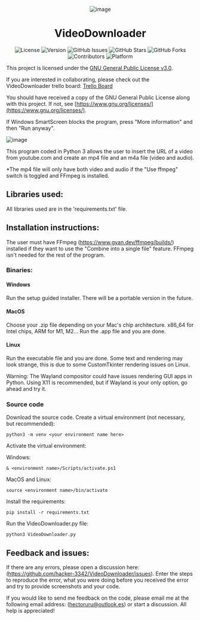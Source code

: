 <!-- markdownlint-disable-next-line -->
<p align="center">
  <img src="https://github.com/user-attachments/assets/3c732821-a248-4f94-96d6-8f0a780de016" alt="image" />
</p>

<div align="center">
  <h1>VideoDownloader</h1>
</div>

<div align="center">

![License](https://img.shields.io/github/license/hacker-3342/VideoDownloader)
![Version](https://img.shields.io/github/v/release/hacker-3342/VideoDownloader)
![GitHub Issues](https://img.shields.io/github/issues/hacker-3342/VideoDownloader)
![GitHub Stars](https://img.shields.io/github/stars/hacker-3342/VideoDownloader?style=social)
![GitHub Forks](https://img.shields.io/github/forks/hacker-3342/VideoDownloader?style=social)
![Contributors](https://img.shields.io/github/contributors/hacker-3342/VideoDownloader)
![Platform](https://img.shields.io/badge/platform-windows%20|%20macos%20|%20linux-brightgreen)

</div>

This project is licensed under the [GNU General Public License v3.0](LICENSE).

If you are interested in collaborating, please check out the VideoDownloader trello board: [Trello Board](https://trello.com/invite/b/66f30aed55d15301b18d88ca/ATTIe726635443f96d7ed98c31a6e7850bcb742B1501/videodownloader)

You should have received a copy of the GNU General Public License along with this project. If not, see [https://www.gnu.org/licenses/](https://www.gnu.org/licenses/).

If Windows SmartScreen blocks the program, press "More information" and then "Run anyway".

![image](https://github.com/user-attachments/assets/8890bb64-dff0-4783-8d38-cb20c042426c)

This program coded in Python 3 allows the user to insert the URL of a video from youtube.com and create an mp4 file and an m4a file (video and audio).

*The mp4 file will only have both video and audio if the "Use ffmpeg" switch is toggled and FFmpeg is installed.

## Libraries used:

All libraries used are in the 'requirements.txt' file.

## Installation instructions:

The user must have FFmpeg (https://www.gyan.dev/ffmpeg/builds/) installed if they want to use the "Combine into a single file" feature. FFmpeg isn't needed for the rest of the program. 

### Binaries:

#### Windows

Run the setup guided installer.
There will be a portable version in the future.

#### MacOS

Choose your .zip file depending on your Mac's chip architecture. x86_64 for Intel chips, ARM for M1, M2... 
Run the .app file and you are done.

#### Linux

Run the executable file and you are done.
Some text and rendering may look strange, this is due to some CustomTkinter rendering issues on Linux.

Warning:
The Wayland compositor could have issues rendering GUI apps in Python. Using X11 is recommended, but if Wayland is your only option, go ahead and try it.

### Source code

Download the source code.
Create a virtual environment (not necessary, but recommended):
```
python3 -m venv <your environment name here>
```
Activate the virtual environment:

Windows:
```
& <environment name>/Scripts/activate.ps1
```
MacOS and Linux:
```
source <environment name>/bin/activate
```
Install the requirements:
```
pip install -r requirements.txt
```
Run the VideoDownloader.py file:
```
python3 VideoDownloader.py
```

## Feedback and issues:

If there are any errors, please open a discussion here: (https://github.com/hacker-3342/VideoDownloader/issues). Enter the steps to reproduce the error, what you were doing before you received the error and try to provide screenshots and your code.

If you would like to send me feedback on the code, please email me at the following email address: (hectoruru@outlook.es) or start a discussion. All help is appreciated!
